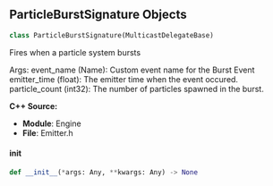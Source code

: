 ## ParticleBurstSignature Objects

```python
class ParticleBurstSignature(MulticastDelegateBase)
```

Fires when a particle system bursts

Args:
    event_name (Name): Custom event name for the Burst Event
    emitter_time (float): The emitter time when the event occured.
    particle_count (int32): The number of particles spawned in the burst.

**C++ Source:**

- **Module**: Engine
- **File**: Emitter.h

<a id="unreal.ParticleBurstSignature.__init__"></a>

#### __init__

```python
def __init__(*args: Any, **kwargs: Any) -> None
```

<a id="unreal.ParticleCollisionSignature"></a>